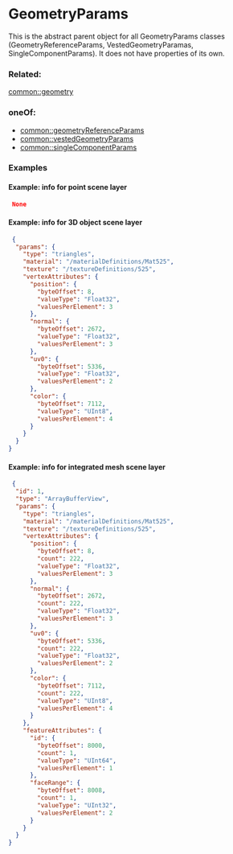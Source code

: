 # GeometryParams

This is the abstract parent object for all GeometryParams classes (GeometryReferenceParams, VestedGeometryParamas, SingleComponentParams). It does not have properties of its own.

### Related:

[common::geometry](geometry.md)
### oneOf:

- [common::geometryReferenceParams](geometryReferenceParams.md)
- [common::vestedGeometryParams](vestedGeometryParams.md)
- [common::singleComponentParams](singleComponentParams.md)


### Examples 

#### Example: info for point scene layer 

```json
 None 
```

#### Example:  info for 3D object scene layer 

```json
 {
  "params": {
    "type": "triangles",
    "material": "/materialDefinitions/Mat525",
    "texture": "/textureDefinitions/525",
    "vertexAttributes": {
      "position": {
        "byteOffset": 8,
        "valueType": "Float32",
        "valuesPerElement": 3
      },
      "normal": {
        "byteOffset": 2672,
        "valueType": "Float32",
        "valuesPerElement": 3
      },
      "uv0": {
        "byteOffset": 5336,
        "valueType": "Float32",
        "valuesPerElement": 2
      },
      "color": {
        "byteOffset": 7112,
        "valueType": "UInt8",
        "valuesPerElement": 4
      }
    }
  }
} 
```

#### Example:  info for integrated mesh scene layer 

```json
 {
  "id": 1,
  "type": "ArrayBufferView",
  "params": {
    "type": "triangles",
    "material": "/materialDefinitions/Mat525",
    "texture": "/textureDefinitions/525",
    "vertexAttributes": {
      "position": {
        "byteOffset": 8,
        "count": 222,
        "valueType": "Float32",
        "valuesPerElement": 3
      },
      "normal": {
        "byteOffset": 2672,
        "count": 222,
        "valueType": "Float32",
        "valuesPerElement": 3
      },
      "uv0": {
        "byteOffset": 5336,
        "count": 222,
        "valueType": "Float32",
        "valuesPerElement": 2
      },
      "color": {
        "byteOffset": 7112,
        "count": 222,
        "valueType": "UInt8",
        "valuesPerElement": 4
      }
    },
    "featureAttributes": {
      "id": {
        "byteOffset": 8000,
        "count": 1,
        "valueType": "UInt64",
        "valuesPerElement": 1
      },
      "faceRange": {
        "byteOffset": 8008,
        "count": 1,
        "valueType": "UInt32",
        "valuesPerElement": 2
      }
    }
  }
} 
```

